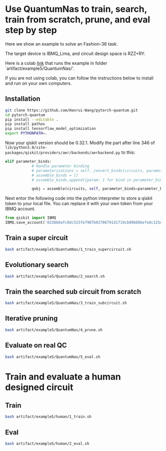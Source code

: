 # Use QuantumNas to train, search, train from scratch, prune, and eval step by step

Here we show an example to solve an Fashion-36 task.

The target device is IBMQ_Lima, and circuit design space is RZZ+RY. 

Here is a colab [link](https://colab.research.google.com/drive/1cOS87lFJlYxxl81sWhbNbpFEqtpdsJnc?usp=sharing) that runs the example in folder `artifact/example5/QuantumNas/'.

If you are not using colab, you can follow the instructions below to install and run on your own computers.

## Installation
```bash
git clone https://github.com/Hanrui-Wang/pytorch-quantum.git
cd pytorch-quantum
pip install --editable .
pip install pathos
pip install tensorflow_model_optimization
export PYTHONPATH=.
```

Now your qiskit version should be 0.32.1. Modify the part after line 346 of `lib/python3.8/site-packages/qiskit/providers/aer/backends/aerbackend.py` to this:
```python
elif parameter_binds:
            # Handle parameter binding
            # parameterizations = self._convert_binds(circuits, parameter_binds)
            # assemble_binds = []
            # assemble_binds.append({param: 1 for bind in parameter_binds for param in bind})

            qobj = assemble(circuits, self, parameter_binds=parameter_binds)
```

Next entor the following code into the python interpreter to store a qiskit token to your local file. You can replace it with your own token from your IBMQ account.
```python
from qiskit import IBMQ
IBMQ.save_account('0238b0afc0dc515fe7987b02706791d1719cb89b68befedc125eded0607e6e9e9f26d3eed482f66fdc45fdfceca3aab2edb9519d96b39e9c78040194b86e7858', overwrite=True)
```

## Train a super circuit
```bash
bash artifact/example5/QuantumNas/1_train_supercircuit.sh
```

## Evolutionary search
```bash
bash artifact/example5/QuantumNas/2_search.sh
```

## Train the searched sub circuit from scratch
```bash
bash artifact/example5/QuantumNas/3_train_subcircuit.sh
```

## Iterative pruning
```bash
bash artifact/example5/QuantumNas/4_prune.sh
```

## Evaluate on real QC
```bash
bash artifact/example5/QuantumNas/5_eval.sh
```

# Train and evaluate a human designed circuit


## Train
```bash
bash artifact/example5/human/1_train.sh
```

## Eval
```bash
bash artifact/example5/human/2_eval.sh
```